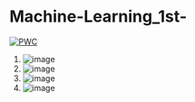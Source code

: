 # Machine-Learning_1st-
 [![PWC](https://img.shields.io/endpoint.svg?url=https://paperswithcode.com/badge/multimodal-conditional-image-synthesis-with/image-to-image-translation-on-coco-stuff)](https://paperswithcode.com/sota/image-to-image-translation-on-coco-stuff?p=multimodal-conditional-image-synthesis-with)

1. ![image](https://user-images.githubusercontent.com/88158022/156337450-f606d76e-780f-488c-8244-286294a1d540.png)
2. ![image](https://user-images.githubusercontent.com/88158022/156337536-22f954bf-546c-43d6-a115-1c7acab99691.png)
3. ![image](https://user-images.githubusercontent.com/88158022/156337914-fdf4629b-efc6-4fb9-816d-0f18c89f80e6.png)
4. ![image](https://user-images.githubusercontent.com/88158022/156337973-b2f1a022-88c9-4455-8ad3-0a8e4a627e1a.png)
